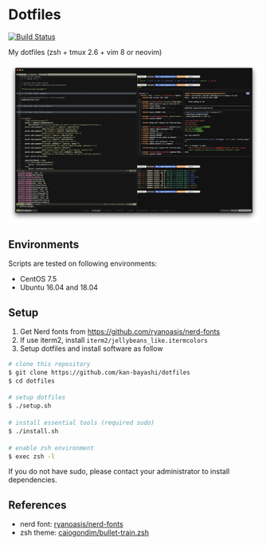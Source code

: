# Dotfiles

[![Build Status](https://travis-ci.org/kan-bayashi/dotfiles.svg?branch=master)](https://travis-ci.org/kan-bayashi/dotfiles)

My dotfiles (zsh + tmux 2.6 + vim 8 or neovim)

![](./sample/terminal.png)

## Environments

Scripts are tested on following environments:

- CentOS 7.5
- Ubuntu 16.04 and 18.04

## Setup

1. Get Nerd fonts from <https://github.com/ryanoasis/nerd-fonts>
2. If use iterm2, install `iterm2/jellybeans_like.itermcolors`
3. Setup dotfiles and install software as follow

```bash
# clone this repository
$ git clone https://github.com/kan-bayashi/dotfiles
$ cd dotfiles

# setup dotfiles
$ ./setup.sh

# install essential tools (required sudo)
$ ./install.sh

# enable zsh environment
$ exec zsh -l
```

If you do not have sudo, please contact your administrator to install dependencies.

## References

- nerd font: [ryanoasis/nerd-fonts](https://github.com/ryanoasis/nerd-fonts)
- zsh theme: [caiogondim/bullet-train.zsh](https://github.com/caiogondim/bullet-train.zsh)
